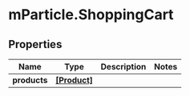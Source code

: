 # mParticle.ShoppingCart

## Properties
Name | Type | Description | Notes
------------ | ------------- | ------------- | -------------
**products** | [**[Product]**](Product.md) |  |


